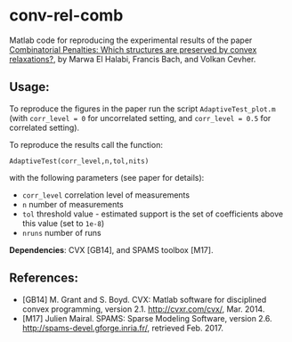 # conv-rel-comb

Matlab code for reproducing the experimental results of the paper [Combinatorial Penalties:
Which structures are preserved by convex relaxations?](https://arxiv.org/abs/1710.06273), by Marwa El Halabi, Francis Bach, and Volkan Cevher.

## Usage:

To reproduce the figures in the paper run the script `AdaptiveTest_plot.m` (with `corr_level = 0` for uncorrelated setting, and `corr_level = 0.5` for correlated setting).

To reproduce the results call the function:

`AdaptiveTest(corr_level,n,tol,nits)`

with the following parameters (see paper for details):
* `corr_level` correlation level of measurements
*  `n` number of measurements
* `tol` threshold value - estimated support is the set of coefficients above this value (set to `1e-8`)
* `nruns` number of runs

**Dependencies**: CVX [GB14], and SPAMS toolbox [M17].

## References:

* [GB14] M. Grant and S. Boyd. CVX: Matlab software for disciplined convex programming, version 2.1. http://cvxr.com/cvx/, Mar. 2014.
* [M17]  Julien Mairal. SPAMS: Sparse Modeling Software, version 2.6. http://spams-devel.gforge.inria.fr/, retrieved Feb. 2017.


